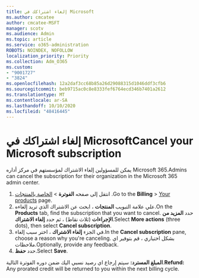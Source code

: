 ```yaml
---
title: إلغاء اشتراكك في Microsoft
ms.author: cmcatee
author: cmcatee-MSFT
manager: scotv
ms.audience: Admin
ms.topic: article
ms.service: o365-administration
ROBOTS: NOINDEX, NOFOLLOW
localization_priority: Priority
ms.collection: Adm_O365
ms.custom:
- "9001727"
- "3824"
ms.openlocfilehash: 12a2daf3cc68b85a26d29088315d1046ddf3cfb6
ms.sourcegitcommit: beb9715ac0c8e8333fef6764ecd346b7401a2612
ms.translationtype: MT
ms.contentlocale: ar-SA
ms.lasthandoff: 10/10/2020
ms.locfileid: "48416445"
---
```

# <a name="cancel-your-microsoft-subscription"></a><span data-ttu-id="cfdd2-102">إلغاء اشتراكك في Microsoft</span><span class="sxs-lookup"><span data-stu-id="cfdd2-102">Cancel your Microsoft subscription</span></span>

<span data-ttu-id="cfdd2-103">يمكن للمسؤولين إلغاء الاشتراك لمؤسستهم في مركز أداره Microsoft 365.</span><span class="sxs-lookup"><span data-stu-id="cfdd2-103">Admins can cancel the subscription for their organization in the Microsoft 365 admin center.</span></span>

1. <span data-ttu-id="cfdd2-104">انتقل إلى صفحه **الفوترة** \> [الخاصة بالمنتجات](https://go.microsoft.com/fwlink/p/?linkid=842054) .</span><span class="sxs-lookup"><span data-stu-id="cfdd2-104">Go to the **Billing** \> [Your products](https://go.microsoft.com/fwlink/p/?linkid=842054) page.</span></span>
2. <span data-ttu-id="cfdd2-105">علي علامة التبويب **المنتجات** ، ابحث عن الاشتراك الذي تريد إلغاءه.</span><span class="sxs-lookup"><span data-stu-id="cfdd2-105">On the **Products** tab, find the subscription that you want to cancel.</span></span> <span data-ttu-id="cfdd2-106">حدد **المزيد من الإجراءات** (ثلاث نقاط) ، ثم حدد **إلغاء الاشتراك**.</span><span class="sxs-lookup"><span data-stu-id="cfdd2-106">Select **More actions** (three dots), then select **Cancel subscription**.</span></span>
3. <span data-ttu-id="cfdd2-107">في الجزء **إلغاء الاشتراك** ، اختر سبب إلغاء.</span><span class="sxs-lookup"><span data-stu-id="cfdd2-107">In the **Cancel subscription** pane, choose a reason why you're canceling.</span></span> <span data-ttu-id="cfdd2-108">بشكل اختياري ، قم بتوفير اي ملاحظات.</span><span class="sxs-lookup"><span data-stu-id="cfdd2-108">Optionally, provide any feedback.</span></span>
4. <span data-ttu-id="cfdd2-109">حدد **حفظ**.</span><span class="sxs-lookup"><span data-stu-id="cfdd2-109">Select **Save**.</span></span>

<span data-ttu-id="cfdd2-110">**المبلغ المسترد:** سيتم إرجاع اي رصيد نسبي اليك ضمن دوره الفوترة التالية.</span><span class="sxs-lookup"><span data-stu-id="cfdd2-110">**Refund:** Any prorated credit will be returned to you within the next billing cycle.</span></span>